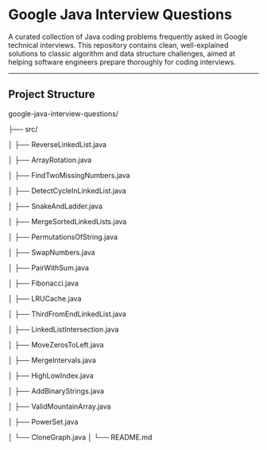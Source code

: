 # **Google Java Interview Questions**

A curated collection of Java coding problems frequently asked in Google technical interviews. This repository contains clean, well-explained solutions to classic algorithm and data structure challenges, aimed at helping software engineers prepare thoroughly for coding interviews.

---

## **Project Structure**

google-java-interview-questions/

├── src/

│   ├── ReverseLinkedList.java

│   ├── ArrayRotation.java

│   ├── FindTwoMissingNumbers.java

│   ├── DetectCycleInLinkedList.java

│   ├── SnakeAndLadder.java

│   ├── MergeSortedLinkedLists.java

│   ├── PermutationsOfString.java

│   ├── SwapNumbers.java

│   ├── PairWithSum.java

│   ├── Fibonacci.java

│   ├── LRUCache.java

│   ├── ThirdFromEndLinkedList.java

│   ├── LinkedListIntersection.java

│   ├── MoveZerosToLeft.java

│   ├── MergeIntervals.java

│   ├── HighLowIndex.java

│   ├── AddBinaryStrings.java

│   ├── ValidMountainArray.java

│   ├── PowerSet.java

│   └── CloneGraph.java
│
└── README.md

